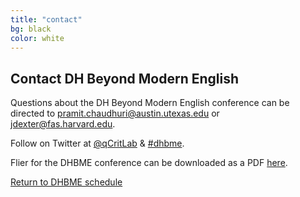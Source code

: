 ```yaml
---
title: "contact"
bg: black
color: white
---
```


## Contact DH Beyond Modern English

Questions about the DH Beyond Modern English conference can be directed to [pramit.chaudhuri@austin.utexas.edu](mailto:pramit.chaudhuri@austin.utexas.edu?subject=DHBME%20Conference) or [jdexter@fas.harvard.edu](mailto:jdexter@fas.harvard.edu?subject=DHBME%20Conference).

Follow on Twitter at [@qCritLab](https://twitter.com/qcritlab) & [#dhbme](https://twitter.com/search?q=%23dhbme&src=typd).  

Flier for the DHBME conference can be downloaded as a PDF [here](img/DHBME2_flyer.pdf). 

<a href="#schedule">Return to DHBME schedule</a>
